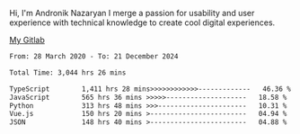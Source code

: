 Hi, I'm Andronik Nazaryan
I merge a passion for usability and user experience with technical knowledge to create cool digital experiences.

[My Gitlab](https://gitlab.com/anridev24)

<!--START_SECTION:waka-->

```txt
From: 28 March 2020 - To: 21 December 2024

Total Time: 3,044 hrs 26 mins

TypeScript        1,411 hrs 28 mins>>>>>>>>>>>>-------------   46.36 %
JavaScript        565 hrs 36 mins >>>>>--------------------   18.58 %
Python            313 hrs 48 mins >>>----------------------   10.31 %
Vue.js            150 hrs 20 mins >------------------------   04.94 %
JSON              148 hrs 40 mins >------------------------   04.88 %
```

<!--END_SECTION:waka-->
